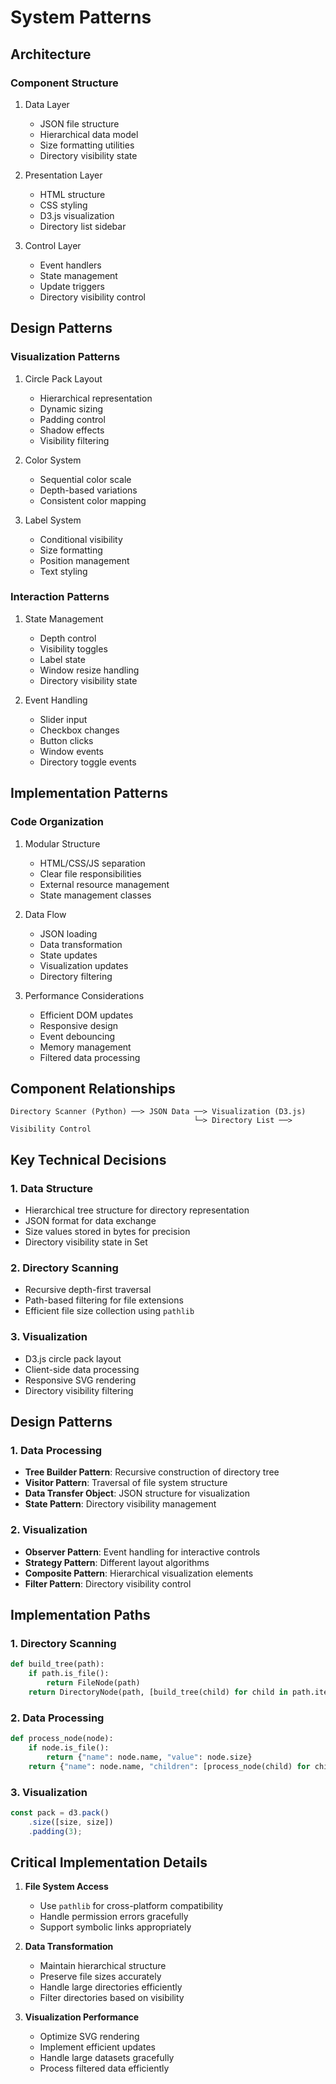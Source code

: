 # System Patterns

## Architecture

### Component Structure
1. Data Layer
   - JSON file structure
   - Hierarchical data model
   - Size formatting utilities
   - Directory visibility state

2. Presentation Layer
   - HTML structure
   - CSS styling
   - D3.js visualization
   - Directory list sidebar

3. Control Layer
   - Event handlers
   - State management
   - Update triggers
   - Directory visibility control

## Design Patterns

### Visualization Patterns
1. Circle Pack Layout
   - Hierarchical representation
   - Dynamic sizing
   - Padding control
   - Shadow effects
   - Visibility filtering

2. Color System
   - Sequential color scale
   - Depth-based variations
   - Consistent color mapping

3. Label System
   - Conditional visibility
   - Size formatting
   - Position management
   - Text styling

### Interaction Patterns
1. State Management
   - Depth control
   - Visibility toggles
   - Label state
   - Window resize handling
   - Directory visibility state

2. Event Handling
   - Slider input
   - Checkbox changes
   - Button clicks
   - Window events
   - Directory toggle events

## Implementation Patterns

### Code Organization
1. Modular Structure
   - HTML/CSS/JS separation
   - Clear file responsibilities
   - External resource management
   - State management classes

2. Data Flow
   - JSON loading
   - Data transformation
   - State updates
   - Visualization updates
   - Directory filtering

3. Performance Considerations
   - Efficient DOM updates
   - Responsive design
   - Event debouncing
   - Memory management
   - Filtered data processing

## Component Relationships
```
Directory Scanner (Python) ──> JSON Data ──> Visualization (D3.js)
                                         └─> Directory List ──> Visibility Control
```

## Key Technical Decisions

### 1. Data Structure
- Hierarchical tree structure for directory representation
- JSON format for data exchange
- Size values stored in bytes for precision
- Directory visibility state in Set

### 2. Directory Scanning
- Recursive depth-first traversal
- Path-based filtering for file extensions
- Efficient file size collection using `pathlib`

### 3. Visualization
- D3.js circle pack layout
- Client-side data processing
- Responsive SVG rendering
- Directory visibility filtering

## Design Patterns

### 1. Data Processing
- **Tree Builder Pattern**: Recursive construction of directory tree
- **Visitor Pattern**: Traversal of file system structure
- **Data Transfer Object**: JSON structure for visualization
- **State Pattern**: Directory visibility management

### 2. Visualization
- **Observer Pattern**: Event handling for interactive controls
- **Strategy Pattern**: Different layout algorithms
- **Composite Pattern**: Hierarchical visualization elements
- **Filter Pattern**: Directory visibility control

## Implementation Paths

### 1. Directory Scanning
```python
def build_tree(path):
    if path.is_file():
        return FileNode(path)
    return DirectoryNode(path, [build_tree(child) for child in path.iterdir()])
```

### 2. Data Processing
```python
def process_node(node):
    if node.is_file():
        return {"name": node.name, "value": node.size}
    return {"name": node.name, "children": [process_node(child) for child in node.children]}
```

### 3. Visualization
```javascript
const pack = d3.pack()
    .size([size, size])
    .padding(3);
```

## Critical Implementation Details

1. **File System Access**
   - Use `pathlib` for cross-platform compatibility
   - Handle permission errors gracefully
   - Support symbolic links appropriately

2. **Data Transformation**
   - Maintain hierarchical structure
   - Preserve file sizes accurately
   - Handle large directories efficiently
   - Filter directories based on visibility

3. **Visualization Performance**
   - Optimize SVG rendering
   - Implement efficient updates
   - Handle large datasets gracefully
   - Process filtered data efficiently 
